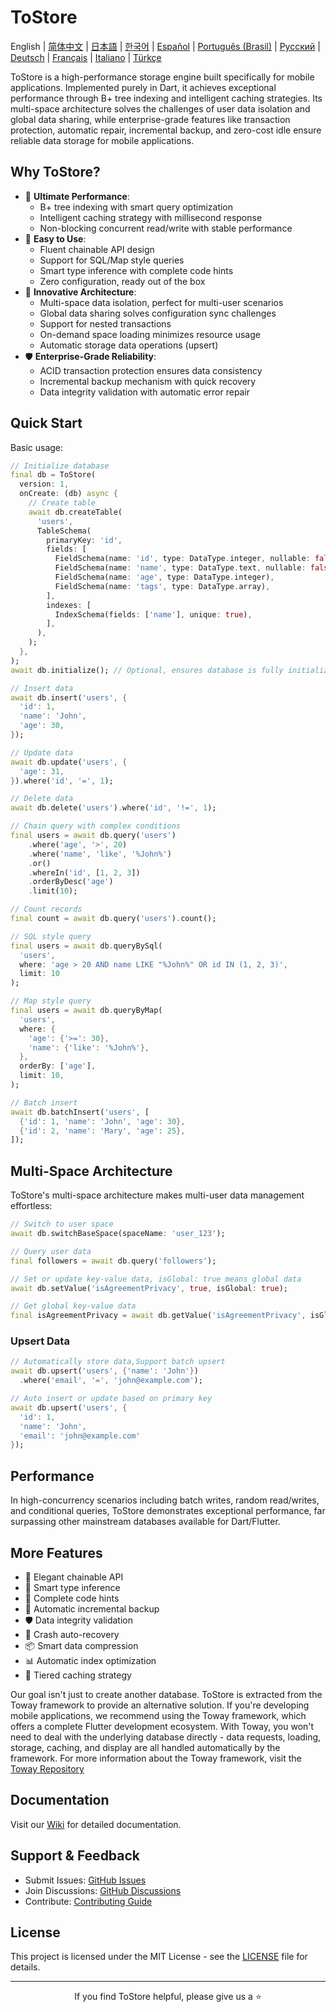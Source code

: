 # ToStore

English | [简体中文](doc/translations/README.zh-CN.md) | [日本語](doc/translations/README.ja.md) | [한국어](doc/translations/README.ko.md) | [Español](doc/translations/README.es.md) | [Português (Brasil)](doc/translations/README.pt-BR.md) | [Русский](doc/translations/README.ru.md) | [Deutsch](doc/translations/README.de.md) | [Français](doc/translations/README.fr.md) | [Italiano](doc/translations/README.it.md) | [Türkçe](doc/translations/README.tr.md)

ToStore is a high-performance storage engine built specifically for mobile applications. Implemented purely in Dart, it achieves exceptional performance through B+ tree indexing and intelligent caching strategies. Its multi-space architecture solves the challenges of user data isolation and global data sharing, while enterprise-grade features like transaction protection, automatic repair, incremental backup, and zero-cost idle ensure reliable data storage for mobile applications.

## Why ToStore?

- 🚀 **Ultimate Performance**: 
  - B+ tree indexing with smart query optimization
  - Intelligent caching strategy with millisecond response
  - Non-blocking concurrent read/write with stable performance
- 🎯 **Easy to Use**: 
  - Fluent chainable API design
  - Support for SQL/Map style queries
  - Smart type inference with complete code hints
  - Zero configuration, ready out of the box
- 🔄 **Innovative Architecture**: 
  - Multi-space data isolation, perfect for multi-user scenarios
  - Global data sharing solves configuration sync challenges
  - Support for nested transactions
  - On-demand space loading minimizes resource usage
  - Automatic storage data operations (upsert)
- 🛡️ **Enterprise-Grade Reliability**: 
  - ACID transaction protection ensures data consistency
  - Incremental backup mechanism with quick recovery
  - Data integrity validation with automatic error repair

## Quick Start

Basic usage:

```dart
// Initialize database
final db = ToStore(
  version: 1,
  onCreate: (db) async {
    // Create table
    await db.createTable(
      'users',
      TableSchema(
        primaryKey: 'id',
        fields: [
          FieldSchema(name: 'id', type: DataType.integer, nullable: false),
          FieldSchema(name: 'name', type: DataType.text, nullable: false),
          FieldSchema(name: 'age', type: DataType.integer),
          FieldSchema(name: 'tags', type: DataType.array),
        ],
        indexes: [
          IndexSchema(fields: ['name'], unique: true),
        ],
      ),
    );
  },
);
await db.initialize(); // Optional, ensures database is fully initialized before operations

// Insert data
await db.insert('users', {
  'id': 1,
  'name': 'John',
  'age': 30,
});

// Update data
await db.update('users', {
  'age': 31,
}).where('id', '=', 1);

// Delete data
await db.delete('users').where('id', '!=', 1);

// Chain query with complex conditions
final users = await db.query('users')
    .where('age', '>', 20)
    .where('name', 'like', '%John%')
    .or()
    .whereIn('id', [1, 2, 3])
    .orderByDesc('age')
    .limit(10);

// Count records
final count = await db.query('users').count();

// SQL style query
final users = await db.queryBySql(
  'users',
  where: 'age > 20 AND name LIKE "%John%" OR id IN (1, 2, 3)',
  limit: 10
);

// Map style query
final users = await db.queryByMap(
  'users',
  where: {
    'age': {'>=': 30},
    'name': {'like': '%John%'},
  },
  orderBy: ['age'],
  limit: 10,
);

// Batch insert
await db.batchInsert('users', [
  {'id': 1, 'name': 'John', 'age': 30},
  {'id': 2, 'name': 'Mary', 'age': 25},
]);
```

## Multi-Space Architecture

ToStore's multi-space architecture makes multi-user data management effortless:

```dart
// Switch to user space
await db.switchBaseSpace(spaceName: 'user_123');

// Query user data
final followers = await db.query('followers');

// Set or update key-value data, isGlobal: true means global data
await db.setValue('isAgreementPrivacy', true, isGlobal: true);

// Get global key-value data
final isAgreementPrivacy = await db.getValue('isAgreementPrivacy', isGlobal: true);
```



### Upsert Data

```dart
// Automatically store data,Support batch upsert
await db.upsert('users', {'name': 'John'})
  .where('email', '=', 'john@example.com');

// Auto insert or update based on primary key
await db.upsert('users', {
  'id': 1,
  'name': 'John',
  'email': 'john@example.com'
});
```



## Performance

In high-concurrency scenarios including batch writes, random read/writes, and conditional queries, ToStore demonstrates exceptional performance, far surpassing other mainstream databases available for Dart/Flutter.

## More Features

- 💫 Elegant chainable API
- 🎯 Smart type inference
- 📝 Complete code hints
- 🔐 Automatic incremental backup
- 🛡️ Data integrity validation
- 🔄 Crash auto-recovery
- 📦 Smart data compression
- 📊 Automatic index optimization
- 💾 Tiered caching strategy

Our goal isn't just to create another database. ToStore is extracted from the Toway framework to provide an alternative solution. If you're developing mobile applications, we recommend using the Toway framework, which offers a complete Flutter development ecosystem. With Toway, you won't need to deal with the underlying database directly - data requests, loading, storage, caching, and display are all handled automatically by the framework.
For more information about the Toway framework, visit the [Toway Repository](https://github.com/tocreator/toway)

## Documentation

Visit our [Wiki](https://github.com/tocreator/tostore) for detailed documentation.

## Support & Feedback

- Submit Issues: [GitHub Issues](https://github.com/tocreator/tostore/issues)
- Join Discussions: [GitHub Discussions](https://github.com/tocreator/tostore/discussions)
- Contribute: [Contributing Guide](CONTRIBUTING.md)

## License

This project is licensed under the MIT License - see the [LICENSE](LICENSE) file for details.

---

<p align="center">If you find ToStore helpful, please give us a ⭐️</p> 